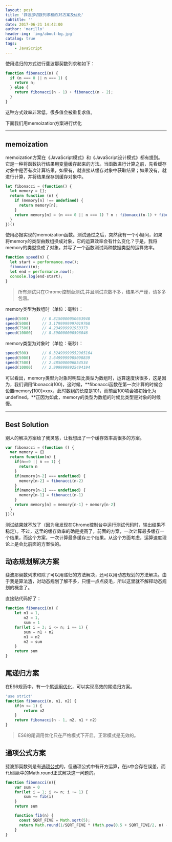 ```yaml
---
layout: post
title: '菲波那切数列求和的JS方案及优化'
subtitle: ''
date: 2017-06-21 14:42:00
author: 'marillo'
header-img: 'img/about-bg.jpg'
catalog: true
tags:
    - JavaScript
---
```


使用递归的方式进行斐波那契数列求和如下：

```javascript
function fibonacci(n) {
  if (n === 0 || n === 1) {
    return n;
  } else {
    return fibonacci(n - 1) + fibonacci(n - 2);
  }
}
```

这种方式效率非常低，很多值会被重复求值。

下面我们用memoization方案进行优化

---



## memoization

memoization方案在《JavaScript模式》和《JavaScript设计模式》都有提到。它是一种将函数执行结果用变量缓存起来的方法。当函数进行计算之前，先看缓存对象中是否有次计算结果，如果有，就直接从缓存对象中获取结果；如果没有，就进行计算，并将结果保存到缓存对象中。

```javascript
let fibonacci = (function() {
  let memory = [];
  return function (n) {
    if (memory[n] !== undefined) {
      return memory[n];
    }
    return memory[n] = (n === 0 || n === 1) ? n : fibonacci(n-1) + fibonacci(n-2);
  }
})()
```

使用必报实现的memoization函数。测试通过之后，突然我有一个小疑问，如果将memory的类型由数组换成对象，它的运算效率会有什么变化？于是，我将memory的类型换成了对象，并写了一个函数测试两种数据类型的运算效率。

```javascript
function speed(n) {
  let start = performance.now();
  fibonacci(n);
  let end = performance.now();
  console.log(end-start);
}
```

> 所有测试只在Chrome控制台测试,并且测试次数不多，结果不严谨，请多多包涵。

memory类型为数组时（单位：毫秒）：

```javascript
speed(500)      // 0.8150000050663948
speed(5000)     // 3.1799999997019768
speed(7500)     // 4.234999991953373
speed(10000)    // 8.390000000596046
```

memory类型为对象时（单位：毫秒）：

```javascript
speed(500)      // 0.32499999552965164
speed(5000)     // 1.6499999985098839
speed(7500)     // 2.485000006854534
speed(10000)    // 2.9999999925494194
```

可以看出，memory类型为对象时明显比类型为数组时，运算速度快很多，这是因为，我们调用fibonacci(100)，这时候，**fibonacci函数在第一次计算的时候会设置memory[100]=xxx，此时数组的长度是101，而前面100项会被初始化为undefined。**正因为如此，memory的类型为数组的时候比类型是对象的时候慢。

---

## Best Solution

别人的解决方案给了我灵感，让我想出了一个缓存效率高很多的方案。

```javascript
var fibonacci = (function () {
  var memory = {}
  return function(n) {
    if(n==0 || n == 1) {
      return n
    }
    if(memory[n-2] === undefined) {
      memory[n-2] = fibonacci(n-2)
    }
    if(memory[n-1] === undefined) {
      memory[n-1] = fibonacci(n-1)
    }
    return memory[n] = memory[n-1] + memory[n-2]
  }
})()
```

测试结果就不放了（因为我发现在Chrome控制台中运行测试代码时，输出结果不稳定）。不过，这里的缓存效率的确是提高了，前面的方案，一次计算最多缓存一个结果，而这个方案，一次计算最多缓存三个结果。从这个方面考虑，运算速度理论上是会比前面的方案快的。

## 动态规划解决方案

斐波那契数列求和除了可以用递归的方法解决，还可以用动态规划的方法解决。由于我是算法渣，对动态规划了解不多，只懂一点点皮毛，所以这里就不解释动态规划的概念了。

直接贴代码好了：

```javascript
function fibonacci(n) {
    let n1 = 1,
        n2 = 1,
        sum = 1
    for(let i = 3; i <= n; i += 1) {
        sum = n1 + n2
        n1 = n2
        n2 = sum
    }
    return sum
}
```

## 尾递归方案

在ES6规范中，有一个[尾调用优化](http://es6.ruanyifeng.com/#docs/function#%E5%B0%BE%E8%B0%83%E7%94%A8%E4%BC%98%E5%8C%96)，可以实现高效的尾递归方案。

```javascript
'use strict'
function fibonacci(n, n1, n2) {
    if(n <= 1) {
        return n2
    }
    return fibonacci(n - 1, n2, n1 + n2)
}
```

> ES6的尾调用优化只在严格模式下开启，正常模式是无效的。

## 通项公式方案

斐波那契数列是有[通项公式](http://baike.baidu.com/view/816.htm#2_2)的，但通项公式中有开方运算，在js中会存在误差，而`fib函数`中的Math.round正式解决这一问题的。

```javascript
function fibonacci(n){
    var sum = 0
    for(let i = 1; i <= n; i += 1) {
        sum += fib(i)
    }
    return sum

    function fib(n) {
      const SQRT_FIVE = Math.sqrt(5);
      return Math.round(1/SQRT_FIVE * (Math.pow(0.5 + SQRT_FIVE/2, n) - Math.pow(0.5 - SQRT_FIVE/2, n)));
    }
}
```



